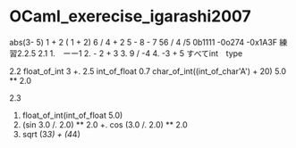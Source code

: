 # OCaml_exerecise_igarashi2007
abs(3- 5)
1 + 2 
( 1 + 2)
6 / 4 + 2
5 - 8 - 7
56 / 4 /5
0b1111
-0o274
-0x1A3F
練習2.2.5
2.1
1.　ーー1 
2. - 2 + 3 
3. 9 / -4
4. -3 + 5
すべてint　type

2.2
float_of_int 3 +. 2.5
int_of_float 0.7
char_of_int((int_of_char'A') + 20)
5.0 ** 2.0

2.3
1. float_of_int(int_of_float 5.0)
2. (sin 3.0 /. 2.0) ** 2.0 +. cos (3.0 /. 2.0) ** 2.0
3. sqrt (3*3) + (4*4)
